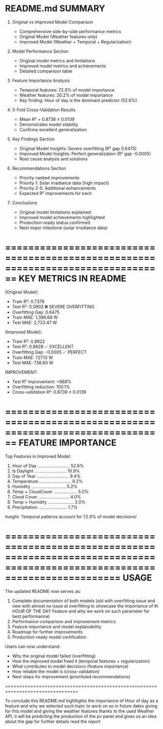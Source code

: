 
README.md SUMMARY
================================================================================

1. Original vs Improved Model Comparison
   - Comprehensive side-by-side performance metrics
   - Original Model (Weather features only)
   - Improved Model (Weather + Temporal + Regularization)

2. Model Performance Section
   - Original model metrics and limitations
   - Improved model metrics and achievements
   - Detailed comparison table

3. Feature Importance Analysis
   - Temporal features: 72.9% of model importance
   - Weather features: 20.2% of model importance
   - Key finding: Hour of day is the dominant predictor (52.6%)

4. 5-Fold Cross-Validation Results
   - Mean R² = 0.8736 ± 0.0139
   - Demonstrates model stability
   - Confirms excellent generalization

5. Key Findings Section
   - Original Model Insights: Severe overfitting (R² gap 0.6475)
   - Improved Model Insights: Perfect generalization (R² gap -0.0005)
   - Root cause analysis and solutions

6. Recommendations Section
   - Priority-ranked improvements
   - Priority 1: Solar irradiance data (high impact)
   - Priority 2-5: Additional enhancements
   - Expected R² improvements for each

7. Conclusions
   - Original model limitations explained
   - Improved model achievements highlighted
   - Production-ready status confirmed
   - Next major milestone (solar irradiance data)

================================================================================
KEY METRICS IN README
================================================================================

(Original Model):
  - Train R²: 0.7378
  - Test R²: 0.0903 ❌ SEVERE OVERFITTING
  - Overfitting Gap: 0.6475
  - Train MAE: 1,396.68 W
  - Test MAE: 2,723.47 W

(Improved Model):
  - Train R²: 0.8922
  - Test R²: 0.8928 ✅ EXCELLENT
  - Overfitting Gap: -0.0005 ✅ PERFECT
  - Train MAE: 727.13 W
  - Test MAE: 738.60 W

IMPROVEMENT:
  - Test R² improvement: +888%
  - Overfitting reduction: 100.1%
  - Cross-validation R²: 0.8736 ± 0.0139

================================================================================
FEATURE IMPORTANCE 
================================================================================

Top Features in Improved Model:
  1. Hour of Day .......................... 52.6%
  2. Is Daylight .......................... 10.9%
  3. Day of Year .......................... 9.4%
  4. Temperature .......................... 9.2%
  5. Humidity ............................ 5.2%
  6. Temp × CloudCover ................... 5.0%
  7. Cloud Cover ......................... 4.0%
  8. Temp × Humidity ..................... 2.0%
  9. Precipitation ....................... 1.7%

Insight: Temporal patterns account for 72.9% of model decisions!

============================================================================================================================
USAGE
================================================================================

The updated README now serves as:
1. Complete documentation of both models (old with overfitting issue and new with almost no issue at overfitting to showcase the importance of th HOUR OF THE DAY Feature and why we work on such parameter for best performance)
2. Performance comparison and improvement metrics
3. Feature importance and model explainability
4. Roadmap for further improvements
5. Production-ready model certification

Users can now understand:
- Why the original model failed (overfitting)
- How the improved model fixed it (temporal features + regularization)
- What contributes to model decisions (feature importance)
- How reliable the model is (cross-validation)
- Next steps for improvement (prioritized recommendations)


================================================================================

To conclude this README.md highltights the importance of Hour of day as a feature and why we selected such topic to work on
so in future dates giving for this model and giving the weather features thanks to the used Weather API, it will be predicting  the production of the pv panel and gives us an idea about the gap 
for further details read the report

